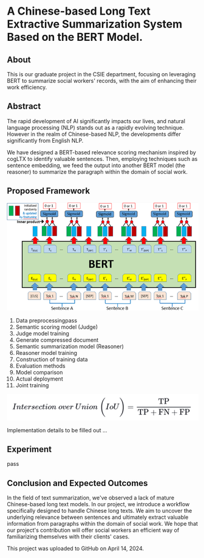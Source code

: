 # A Chinese-based Long Text Extractive Summarization System Based on the BERT Model.

## About
This is our graduate project in the CSIE department, focusing on leveraging BERT to summarize social workers' records, with the aim of enhancing their work efficiency.

## Abstract
The rapid development of AI significantly impacts our lives, and natural language processing (NLP) stands out as a rapidly evolving technique. However in the realm of Chinese-based NLP, the developments differ significantly from English NLP. 

We have designed a BERT-based relevance scoring mechanism inspired by cogLTX to identify valuable sentences. Then, employing techniques such as sentence embedding, we feed the output into another BERT model (the reasoner) to summarize the paragraph within the domain of social work.

## Proposed Framework
![alt text](image.png)
1. Data preprocessingpass 
2. Semantic scoring model (Judge)
3. Judge model training
4. Generate compressed document
5. Semantic summarization model (Reasoner)
6. Reasoner model training
7. Construction of training data
8. Evaluation methods
9.  Model comparison
10. Actual deployment
11. Joint training

![alt text](image-1.png)

Implementation details to be filled out ...

## Experiment
pass

## Conclusion and Expected Outcomes
In the field of text summarization, we've observed a lack of mature Chinese-based long text models. In our project, we introduce a workflow specifically designed to handle Chinese long texts. We aim to uncover the underlying relevance between sentences and ultimately extract valuable information from paragraphs within the domain of social work. We hope that our project's contribution will offer social workers an efficient way of familiarizing themselves with their clients' cases.

This project was uploaded to GitHub on April 14, 2024.